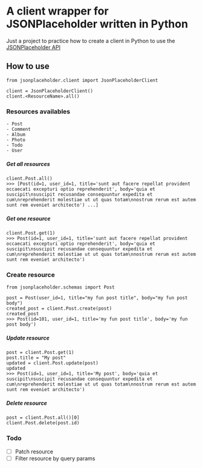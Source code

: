 # A client wrapper for JSONPlaceholder written in Python

Just a project to practice how to create a client in Python to use the [JSONPlaceholder API](https://jsonplaceholder.typicode.com/)

## How to use 

```python3
from jsonplaceholder.client import JsonPlaceholderClient

client = JsonPlaceholderClient()
client.<ResourceName>.all()
```



### Resources availables
```
- Post
- Comment
- Album
- Photo
- Todo
- User
```

##### Get all resources
```python3
client.Post.all()
>>> [Post(id=1, user_id=1, title='sunt aut facere repellat provident occaecati excepturi optio reprehenderit', body='quia et suscipit\nsuscipit recusandae consequuntur expedita et cum\nreprehenderit molestiae ut ut quas totam\nnostrum rerum est autem sunt rem eveniet architecto') ...]
```

##### Get one resource
```python3
client.Post.get(1)
>>> Post(id=1, user_id=1, title='sunt aut facere repellat provident occaecati excepturi optio reprehenderit', body='quia et suscipit\nsuscipit recusandae consequuntur expedita et cum\nreprehenderit molestiae ut ut quas totam\nnostrum rerum est autem sunt rem eveniet architecto')
```

### Create resource
```python3
from jsonplaceholder.schemas import Post

post = Post(user_id=1, title="my fun post title", body="my fun post body")
created_post = client.Post.create(post)
created_post
>>> Post(id=101, user_id=1, title='my fun post title', body='my fun post body')
```

##### Update resource
```python3
post = client.Post.get(1)
post.title = "My post"
updated = client.Post.update(post)
updated
>>> Post(id=1, user_id=1, title='My post', body='quia et suscipit\nsuscipit recusandae consequuntur expedita et cum\nreprehenderit molestiae ut ut quas totam\nnostrum rerum est autem sunt rem eveniet architecto')
```

##### Delete resource
```python3
post = client.Post.all()[0]
client.Post.delete(post.id)
```


### Todo

- [ ] Patch resource
- [ ] Filter resource by query params
